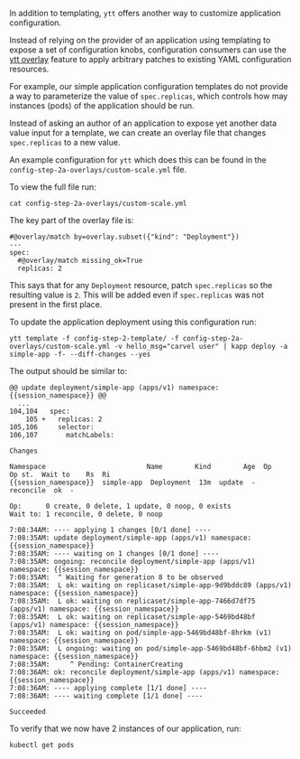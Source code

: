 In addition to templating, `ytt` offers another way to customize application configuration.

Instead of relying on the provider of an application using templating to expose a set of configuration knobs, configuration consumers can use the [ytt overlay](https://github.com/k14s/ytt/blob/master/docs/lang-ref-ytt-overlay.md) feature to apply arbitrary patches to existing YAML configuration resources.

For example, our simple application configuration templates do not provide a way to parameterize the value of `spec.replicas`, which controls how may instances (pods) of the application should be run.

Instead of asking an author of an application to expose yet another data value input for a template, we can create an overlay file that changes `spec.replicas` to a new value.

An example configuration for `ytt` which does this can be found in the `config-step-2a-overlays/custom-scale.yml` file.

To view the full file run:

```execute
cat config-step-2a-overlays/custom-scale.yml
```

The key part of the overlay file is:

```
#@overlay/match by=overlay.subset({"kind": "Deployment"})
---
spec:
  #@overlay/match missing_ok=True
  replicas: 2
```

This says that for any `Deployment` resource, patch `spec.replicas` so the resulting value is `2`. This will be added even if `spec.replicas` was not present in the first place.

To update the application deployment using this configuration run:

```execute
ytt template -f config-step-2-template/ -f config-step-2a-overlays/custom-scale.yml -v hello_msg="carvel user" | kapp deploy -a simple-app -f- --diff-changes --yes
```

The output should be similar to:

```
@@ update deployment/simple-app (apps/v1) namespace: {{session_namespace}} @@
  ...
104,104   spec:
    105 +   replicas: 2
105,106     selector:
106,107       matchLabels:

Changes

Namespace                         Name        Kind        Age  Op      Op st.  Wait to    Rs  Ri  
{{session_namespace}}  simple-app  Deployment  13m  update  -       reconcile  ok  -  

Op:      0 create, 0 delete, 1 update, 0 noop, 0 exists
Wait to: 1 reconcile, 0 delete, 0 noop

7:08:34AM: ---- applying 1 changes [0/1 done] ----
7:08:35AM: update deployment/simple-app (apps/v1) namespace: {{session_namespace}}
7:08:35AM: ---- waiting on 1 changes [0/1 done] ----
7:08:35AM: ongoing: reconcile deployment/simple-app (apps/v1) namespace: {{session_namespace}}
7:08:35AM:  ^ Waiting for generation 8 to be observed
7:08:35AM:  L ok: waiting on replicaset/simple-app-9d9bddc89 (apps/v1) namespace: {{session_namespace}}
7:08:35AM:  L ok: waiting on replicaset/simple-app-7466d7df75 (apps/v1) namespace: {{session_namespace}}
7:08:35AM:  L ok: waiting on replicaset/simple-app-5469bd48bf (apps/v1) namespace: {{session_namespace}}
7:08:35AM:  L ok: waiting on pod/simple-app-5469bd48bf-8hrkm (v1) namespace: {{session_namespace}}
7:08:35AM:  L ongoing: waiting on pod/simple-app-5469bd48bf-6hbm2 (v1) namespace: {{session_namespace}}
7:08:35AM:     ^ Pending: ContainerCreating
7:08:36AM: ok: reconcile deployment/simple-app (apps/v1) namespace: {{session_namespace}}
7:08:36AM: ---- applying complete [1/1 done] ----
7:08:36AM: ---- waiting complete [1/1 done] ----

Succeeded
```

To verify that we now have 2 instances of our application, run:

```execute-2
kubectl get pods
```

